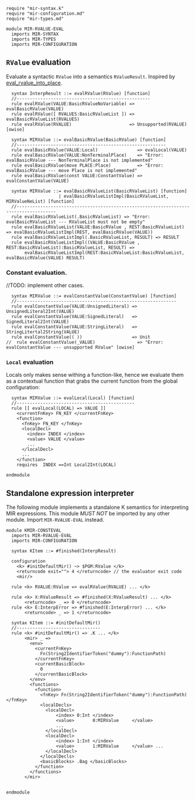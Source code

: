 ```k
require "mir-syntax.k"
require "mir-configuration.md"
require "mir-types.md"
```

```k
module MIR-RVALUE-EVAL
  imports MIR-SYNTAX
  imports MIR-TYPES
  imports MIR-CONFIGURATION
```

`RValue` evaluation
-------------------

Evaluate a syntactic `RValue` into a semantics `RValueResult`. Inspired by [eval_rvalue_into_place](https://github.com/rust-lang/rust/blob/bd43458d4c2a01af55f7032f7c47d7c8fecfe560/compiler/rustc_const_eval/src/interpret/step.rs#L148).

```k
  syntax InterpResult ::= evalRValue(RValue) [function]
  //---------------------------------------------------
  rule evalRValue(VALUE:BasicRValueNoVariable) => evalBasicRValue(VALUE)
  rule evalRValue([ RVALUES:BasicRValueList ]) => evalBasicRValueList(RVALUES)
  rule evalRValue(RVALUE)                      => Unsupported(RVALUE) [owise]
```

```k
  syntax MIRValue ::= evalBasicRValue(BasicRValue) [function]
  //---------------------------------------------------------
  rule evalBasicRValue(VALUE:Local)               => evalLocal(VALUE)
  rule evalBasicRValue(VALUE:NonTerminalPlace)    => "Error: evalBasicRValue --- NonTerminalPlace is not implemented"
  rule evalBasicRValue(move PLACE:Place)          => "Error: evalBasicRValue --- move Place is not implemented"
  rule evalBasicRValue(const VALUE:ConstantValue) => evalConstantValue(VALUE)

  syntax MIRValue ::= evalBasicRValueList(BasicRValueList) [function]
                    | evalBasicRValueListImpl(BasicRValueList, MIRValueNeList) [function]
  //-------------------------------------------------------------------------------------
  rule evalBasicRValueList(.BasicRValueList) => "Error: evalBasicRValueList --- RValueList must not be empty"
  rule evalBasicRValueList(VALUE:BasicRValue , REST:BasicRValueList) => evalBasicRValueListImpl(REST, evalBasicRValue(VALUE))
  rule evalBasicRValueListImpl(.BasicRValueList, RESULT) => RESULT
  rule evalBasicRValueListImpl((VALUE:BasicRValue , REST:BasicRValueList):BasicRValueList, RESULT) =>
       evalBasicRValueListImpl(REST:BasicRValueList:BasicRValueList, evalBasicRValue(VALUE) RESULT)
```

### Constant evaluation.
//TODO: implement other cases.

```k
  syntax MIRValue ::= evalConstantValue(ConstantValue) [function]
  //-------------------------------------------------------------
  rule evalConstantValue(VALUE:UnsignedLiteral) => UnsignedLiteral2Int(VALUE)
  rule evalConstantValue(VALUE:SignedLiteral)   => SignedLiteral2Int(VALUE)
  rule evalConstantValue(VALUE:StringLiteral)   => StringLitertal2String(VALUE)
  rule evalConstantValue(( ))                   => Unit
//  rule evalConstantValue(_VALUE)                => "Error: evalConstantValue --- unsupported RValue" [owise]
```

### `Local` evaluation

Locals only makes sense withing a function-like, hence we evaluate them as a contextual function that grabs the current function from the global configuration:

```k
  syntax MIRValue ::= evalLocal(Local) [function]
  //---------------------------------------------
  rule [[ evalLocal(LOCAL) => VALUE ]]
    <currentFnKey> FN_KEY </currentFnKey>
    <function>
      <fnKey> FN_KEY </fnKey>
      <localDecl>
        <index> INDEX </index>
        <value> VALUE </value>
        ...
      </localDecl>
      ...
    </function>
    requires  INDEX ==Int Local2Int(LOCAL)
```


```k
endmodule
```



Standalone expression interpreter
---------------------------------

The following module implements a standalone K semantics for interpreting MIR expressions.
This module *MUST NOT* be imported by any other module. Import `MIR-RVALUE-EVAL` instead.

```k
module KMIR-CONSTEVAL
  imports MIR-RVALUE-EVAL
  imports MIR-CONFIGURATION

  syntax KItem ::= #finished(InterpResult)

  configuration
    <k> #initDefaultMir() ~> $PGM:RValue </k>
    <returncode exit=""> 4 </returncode> // the evaluator exit code
    <mir/>

  rule <k> RVALUE:RValue => evalRValue(RVALUE) ... </k>

  rule <k> X:RValueResult => #finished(X:RValueResult) ... </k>
       <returncode> _ => 0 </returncode>
  rule <k> E:InterpError => #finished(E:InterpError) ... </k>
       <returncode> _ => 1 </returncode>
```

```k
  syntax KItem ::= #initDefaultMir()
  //--------------------------------
  rule <k> #initDefaultMir() => .K ... </k>
       <mir> _ =>
         <env>
           <currentFnKey>
             Fn(String2IdentifierToken("dummy"):FunctionPath)
           </currentFnKey>
           <currentBasicBlock>
             0
           </currentBasicBlock>
         </env>
         <functions>
           <function>
             <fnKey> Fn(String2IdentifierToken("dummy"):FunctionPath)  </fnKey>
             <localDecls>
               <localDecl>
                   <index> 0:Int </index>
                   <value>       0:MIRValue     </value>
                   ...
               </localDecl>
               <localDecl>
                   <index> 1:Int </index>
                   <value>       1:MIRValue     </value> ...
               </localDecl>
             </localDecls>
             <basicBlocks> .Bag </basicBlocks>
           </function>
         </functions>
       </mir>


```

```k
endmodule
```
